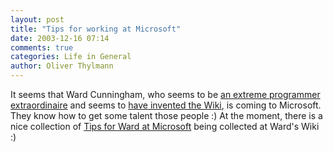 ```yaml
---
layout: post
title: "Tips for working at Microsoft"
date: 2003-12-16 07:14
comments: true
categories: Life in General
author: Oliver Thylmann
---
```



It seems that Ward Cunningham, who seems to be [an extreme programmer extraordinaire](http://hyperthink.net/blog/PermaLink.aspx?guid=0b0cbf42-af1b-4755-a68c-a71dfafa699b) and seems to [have invented the Wiki](http://radio.weblogs.com/0001011/2003/12/15.html#a5789), is coming to Microsoft. They know how to get some talent those people :) At the moment, there is a nice collection of [Tips for Ward at Microsoft](http://www.c2.com/cgi/wiki?TipsForWardAtMicrosoft) being collected at Ward's Wiki :)


